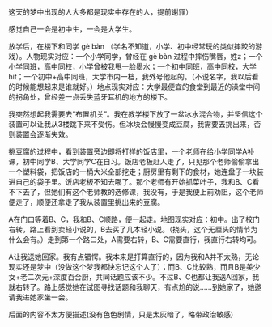 这天的梦中出现的人大多都是现实中存在的人，提前谢罪）

感觉自己一会是初中生，一会是大学生。

放学后，在楼下和同学 gè bàn （学名不知道，小学、初中经常玩的类似摔跤的游戏）。人物现实对应：一个小学同学，曾经在 gè bàn 过程中摔伤嘴唇，姓z；一个小学同班，高中同校，小学曾被我甩一脸墨水；一个初中同班，高中同校，大学hit；一个初中+高中同班，大学市内一档，我外号他起的。（不说名字，我以后看的时候能想起来是谁就好。）地点现实对应：大学最便宜的食堂到最近的澡堂中间的拐角处，曾经差一点丢失蓝牙耳机的地方的楼下。

我突然想起我需要去“布置机关”。我在教学楼下放了一盆冰水混合物，并坚信这个装置可以让我从3楼跳下来不受伤。但冰块会慢慢变成豆腐，我需要去挑出来，否则装置会逐渐失效。

挑豆腐的过程中，看到装置旁边即将打样的饭店里，一个老师在给小学同学A补课，初中同学B、大学同学C在自习。饭店老板赶人走了，只见那个老师偷偷拿出一个塑料袋，把饭店的一桶大米全部挖走；厨房里有剩下的食材，她连盘子一块装进自己的袋子里。饭店老板不知去哪了。那个老师有开始抓菜叶子，我和B、C看不下去了，但她们有这个老师教的选修课，我没有，于是我便上前劝阻，这个老师便走了，顺便还拿走了我从装置里挑出来的豆腐。

A在门口等着B、C，我和B、C顺路，便一起走。地图现实对应：初中。出了校门右转，路上看到卖轻小说的，B去买了几本轻小说。（挠头，这个无厘头的情节为什么会有。）走到第一个路口处，A需要右转，B、C需要直行，我直行右转均可。

A让我送她回家。我有点错愕。我本来是打算直行的，因为我和A并不太熟，无论现实还是梦中（没做这个梦我都快忘记这个人了）；而B、C比较熟，而且B是美少女+老二次元+深度百合厨，共同话题应该不少。不过B、C也都让我送A回家，我就右转了。路上感觉她在试图寻找话题和我聊天，有点尬的说……到她家了，她邀请我进她家坐一会。

后面的内容不太方便描述(没有色色剧情，只是太灰暗了，略带政治敏感)
